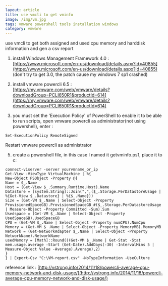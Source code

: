 ```yaml
---
layout: article
title: use vmcli to get vminfo
image: /img/vm.jpg
tags: vmware powershell tools installation windows
category: vmware
---
```


use vmcli to get both assigned and used cpu memory and harddisk information and gen a csv report

1. install Windows Management Framework 4.0 : [https://www.microsoft.com/en-us/download/details.aspx?id=40855](https://www.microsoft.com/en-us/download/details.aspx?id=40855) (don't try to get 3.0, the patch cause my windows 7 sp1 crashed)

2. install vmware powercli 6.5 : [https://my.vmware.com/web/vmware/details?downloadGroup=PCLI650R1&productId=614](https://my.vmware.com/web/vmware/details?downloadGroup=PCLI650R1&productId=614)

4. you must set the 'Execution Policy' of PowerShell to enable it to be able to run scripts, open vmware powercli as administrator(not using powershell), enter :  

```
Set-ExecutionPolicy RemoteSigned
```

Restart vmware powercli as administrator

5. create a powershell file, in this case I named it getvminfo.ps1, place it to c:

```
connect-viserver -server yourvmname_or_ip
Get-View -ViewType VirtualMachine | %{
New-Object PSObject -Property @{
Name = $_.Name
Host = (Get-View $_.Summary.Runtime.Host).Name
Datastore = [system.String]::Join(",",($_.Storage.PerDatastoreUsage | %{Get-View $_.Datastore} | %{$_.Name}))
Size = (Get-VM $_.Name | Select-Object -Property ProvisionedSpaceGB).ProvisionedSpaceGB #($_.Storage.PerDatastoreUsage | Measure-Object -Property Committed -Sum).Sum
Usedspace = (Get-VM $_.Name | Select-Object -Property UsedSpaceGB).UsedSpaceGB
CPU = (Get-VM $_.Name | Select-Object -Property numCPU).NumCpu
Memory = (Get-VM $_.Name | Select-Object -Property MemoryMB).MemoryMB
Network = (Get-NetworkAdapter $_.Name | Select-Object -Property NetworkName).NetworkName
usedMemory = [Math]::Round(((Get-VM $_.Name | Get-Stat -Stat mem.usage.average -Start (Get-Date).AddDays(-30) -IntervalMins 5 | Measure-Object Value -Average).Average),2)
}
} | Export-Csv "C:\VM-report.csv" -NoTypeInformation -UseCulture
```

reference link :
[http://vstrong.info/2014/11/18/powercli-average-cpu-memory-network-and-disk-usage/](http://vstrong.info/2014/11/18/powercli-average-cpu-memory-network-and-disk-usage/)
